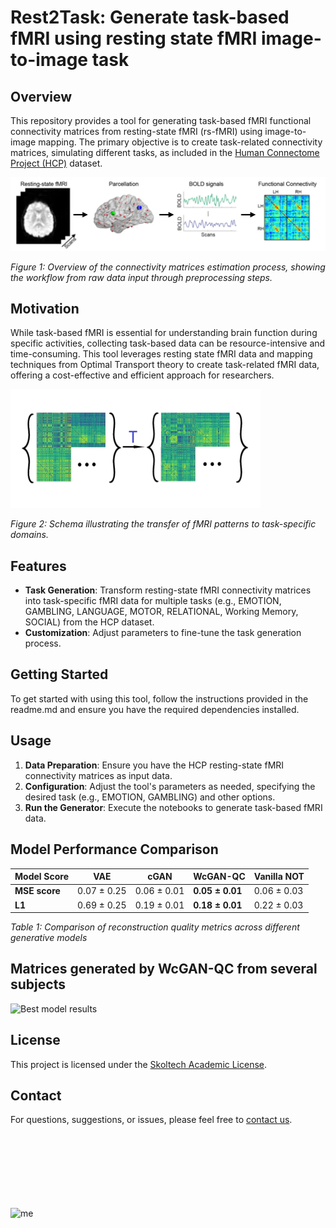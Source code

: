 # Rest2Task: Generate task-based fMRI using resting state fMRI image-to-image task

## Overview

This repository provides a tool for generating task-based fMRI functional connectivity matrices from resting-state fMRI (rs-fMRI) using image-to-image mapping. The primary objective is to create task-related connectivity matrices, simulating different tasks, as included in the [Human Connectome Project (HCP)](https://www.humanconnectome.org/study/hcp-young-adult/data-releases) dataset.

![Connectivity matrices estimation workflow](pics/motivation.png)

*Figure 1: Overview of the connectivity matrices estimation process, showing the workflow from raw data input through preprocessing steps.*

## Motivation

While task-based fMRI is essential for understanding brain function during specific activities, collecting task-based data can be resource-intensive and time-consuming. This tool leverages resting state fMRI data and mapping techniques from Optimal Transport theory to create task-related fMRI data, offering a cost-effective and efficient approach for researchers.

<img src="pics/Data.png" alt="Scheme of fMRI pattern transfer to task domain" width="400">

*Figure 2: Schema illustrating the transfer of fMRI patterns to task-specific domains.*


## Features

- **Task Generation**: Transform resting-state fMRI connectivity matrices into task-specific fMRI data for multiple tasks (e.g., EMOTION, GAMBLING, LANGUAGE, MOTOR, RELATIONAL, Working Memory, SOCIAL) from the HCP dataset.
- **Customization**: Adjust parameters to fine-tune the task generation process.

## Getting Started

To get started with using this tool, follow the instructions provided in the readme.md and ensure you have the required dependencies installed.

## Usage

1. **Data Preparation**: Ensure you have the HCP resting-state fMRI connectivity matrices as input data.
2. **Configuration**: Adjust the tool's parameters as needed, specifying the desired task (e.g., EMOTION, GAMBLING) and other options.
3. **Run the Generator**: Execute the notebooks to generate task-based fMRI data.

## Model Performance Comparison

| Model Score | VAE | cGAN | WcGAN-QC | Vanilla NOT |
|-------------|-----|------|----------|-------------|
| **MSE score** | 0.07 ± 0.25 | 0.06 ± 0.01 | **0.05 ± 0.01** | 0.06 ± 0.03 |
| **L1** | 0.69 ± 0.25 | 0.19 ± 0.01 | **0.18 ± 0.01** | 0.22 ± 0.03 |

*Table 1: Comparison of reconstruction quality metrics across different generative models*

## Matrices generated by WcGAN-QC from several subjects
![Best model results](pics/WcGAN_res.png)

## License

This project is licensed under the [Skoltech Academic License](https://skoltech.link.sendsay.ru/skoltech/5934,=0eFJuHmzJ2ZpovBFJQumjvg/8326,2649009,104417,?aHR0cHM6Ly93d3cuc2tvbHRlY2gucnUvYXBwL2RhdGEvdXBsb2Fkcy8yMDIzLzA5L1NBTF92LjEuMF9FTi5wZGY=).


## Contact

For questions, suggestions, or issues, please feel free to [contact us](mailto:ekaterina.antipushina@skoltech.ru).

<br><br><br><br><br><br><br>
![me](https://external-preview.redd.it/K8f3uvSaYJcXQxSBa_NL9jY-Xe2XE77HnKUM5RBpJ58.jpg?auto=webp&s=24b0fc11ca2b8b7b3d85e650ac06c7b4ac679d71)


